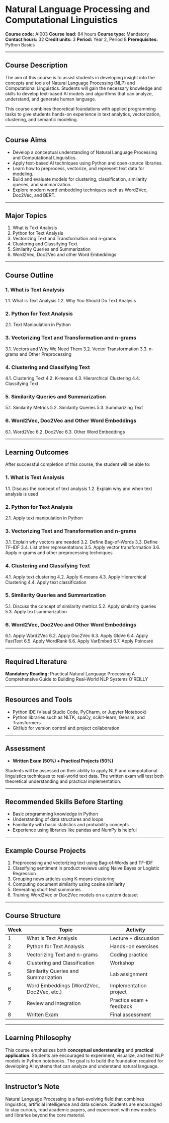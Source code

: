 
# **Natural Language Processing and Computational Linguistics**

**Course code:** AI003
**Course load:** 84 hours
**Course type:** Mandatory
**Contact hours:** 32
**Credit units:** 3
**Period:** Year 2, Period 8
**Prerequisites:** Python Basics

---

## **Course Description**

The aim of this course is to assist students in developing insight into the concepts and tools of Natural Language Processing (NLP) and Computational Linguistics.
Students will gain the necessary knowledge and skills to develop text-based AI models and algorithms that can analyze, understand, and generate human language.

This course combines theoretical foundations with applied programming tasks to give students hands-on experience in text analytics, vectorization, clustering, and semantic modeling.

---

## **Course Aims**

* Develop a conceptual understanding of Natural Language Processing and Computational Linguistics.
* Apply text-based AI techniques using Python and open-source libraries.
* Learn how to preprocess, vectorize, and represent text data for modeling.
* Build and evaluate models for clustering, classification, similarity queries, and summarization.
* Explore modern word embedding techniques such as Word2Vec, Doc2Vec, and BERT.

---

## **Major Topics**

1. What is Text Analysis
2. Python for Text Analysis
3. Vectorizing Text and Transformation and n-grams
4. Clustering and Classifying Text
5. Similarity Queries and Summarization
6. Word2Vec, Doc2Vec and other Word Embeddings

---

## **Course Outline**

### **1. What is Text Analysis**

1.1. What is Text Analysis
1.2. Why You Should Do Text Analysis

### **2. Python for Text Analysis**

2.1. Text Manipulation in Python

### **3. Vectorizing Text and Transformation and n-grams**

3.1. Vectors and Why We Need Them
3.2. Vector Transformation
3.3. n-grams and Other Preprocessing

### **4. Clustering and Classifying Text**

4.1. Clustering Text
4.2. K-means
4.3. Hierarchical Clustering
4.4. Classifying Text

### **5. Similarity Queries and Summarization**

5.1. Similarity Metrics
5.2. Similarity Queries
5.3. Summarizing Text

### **6. Word2Vec, Doc2Vec and Other Word Embeddings**

6.1. Word2Vec
6.2. Doc2Vec
6.3. Other Word Embeddings

---

## **Learning Outcomes**

After successful completion of this course, the student will be able to:

### **1. What is Text Analysis**

1.1. Discuss the concept of text analysis
1.2. Explain why and when text analysis is used

### **2. Python for Text Analysis**

2.1. Apply text manipulation in Python

### **3. Vectorizing Text and Transformation and n-grams**

3.1. Explain why vectors are needed
3.2. Define Bag-of-Words
3.3. Define TF-IDF
3.4. List other representations
3.5. Apply vector transformation
3.6. Apply n-grams and other preprocessing techniques

### **4. Clustering and Classifying Text**

4.1. Apply text clustering
4.2. Apply K-means
4.3. Apply Hierarchical Clustering
4.4. Apply text classification

### **5. Similarity Queries and Summarization**

5.1. Discuss the concept of similarity metrics
5.2. Apply similarity queries
5.3. Apply text summarization

### **6. Word2Vec, Doc2Vec and Other Word Embeddings**

6.1. Apply Word2Vec
6.2. Apply Doc2Vec
6.3. Apply GloVe
6.4. Apply FastText
6.5. Apply WordRank
6.6. Apply VarEmbed
6.7. Apply Poincaré

---

## **Required Literature**

**Mandatory Reading:**
Practical Natural Language Processing
A Comprehensive Guide to Building Real-World NLP Systems
O'REILLY

---

## **Resources and Tools**

* Python IDE (Visual Studio Code, PyCharm, or Jupyter Notebook)
* Python libraries such as NLTK, spaCy, scikit-learn, Gensim, and Transformers
* GitHub for version control and project collaboration

---

## **Assessment**

* **Written Exam (50%) + Practical Projects (50%)**

Students will be assessed on their ability to apply NLP and computational linguistics techniques to real-world text data.
The written exam will test both theoretical understanding and practical implementation.

---

## **Recommended Skills Before Starting**

* Basic programming knowledge in Python
* Understanding of data structures and loops
* Familiarity with basic statistics and probability concepts
* Experience using libraries like pandas and NumPy is helpful

---

## **Example Course Projects**

1. Preprocessing and vectorizing text using Bag-of-Words and TF-IDF
2. Classifying sentiment in product reviews using Naive Bayes or Logistic Regression
3. Grouping news articles using K-means clustering
4. Computing document similarity using cosine similarity
5. Generating short text summaries
6. Training Word2Vec or Doc2Vec models on a custom dataset

---

## **Course Structure**

| Week | Topic                                     | Activity                 |
| ---- | ----------------------------------------- | ------------------------ |
| 1    | What is Text Analysis                     | Lecture + discussion     |
| 2    | Python for Text Analysis                  | Hands-on exercises       |
| 3    | Vectorizing Text and n-grams              | Coding practice          |
| 4    | Clustering and Classification             | Workshop                 |
| 5    | Similarity Queries and Summarization      | Lab assignment           |
| 6    | Word Embeddings (Word2Vec, Doc2Vec, etc.) | Implementation project   |
| 7    | Review and integration                    | Practice exam + feedback |
| 8    | Written Exam                              | Final assessment         |

---

## **Learning Philosophy**

This course emphasizes both **conceptual understanding** and **practical application**.
Students are encouraged to experiment, visualize, and test NLP models in Python notebooks.
The goal is to build the foundation required for developing AI systems that can analyze and understand natural language.

---

## **Instructor’s Note**

Natural Language Processing is a fast-evolving field that combines linguistics, artificial intelligence and data science.
Students are encouraged to stay curious, read academic papers, and experiment with new models and libraries beyond the core material.
